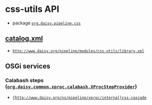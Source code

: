 # css-utils API

- package <a href="java/org/daisy/pipeline/css/" class="apidoc"><code>org.daisy.pipeline.css</code></a>

## <a href="resources/META-INF/catalog.xml" class="source">catalog.xml</a>

- <a href="resources/xml/library.xpl" class="apidoc">`http://www.daisy.org/pipeline/modules/css-utils/library.xpl`</a>

## OSGi services

### Calabash steps ([`org.daisy.common.xproc.calabash.XProcStepProvider`](http://daisy.github.io/pipeline/api/org/daisy/common/xproc/calabash/XProcStepProvider.html))

- [`{http://www.daisy.org/ns/pipeline/xproc/internal}css-cascade`](java/org/daisy/pipeline/css/calabash/impl/CssCascadeStep.java)
